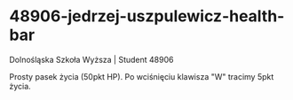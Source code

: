 # 48906-jedrzej-uszpulewicz-health-bar
Dolnośląska Szkoła Wyższa | Student 48906

Prosty pasek życia (50pkt HP).
Po wciśnięciu klawisza "W" tracimy 5pkt życia.
